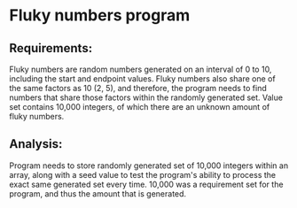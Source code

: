# Fluky numbers program
## Requirements:
Fluky numbers are random numbers generated on an interval of 0 to 10, including the start 
and endpoint values. Fluky numbers also share one of the same factors as 10 (2, 5), and therefore,
the program needs to find numbers that share those factors within the randomly generated set. Value set contains 10,000 integers, of which there are an unknown amount of fluky numbers. 
## Analysis:
Program needs to store randomly generated set of 10,000 integers within an array, along with a seed
value to test the program's ability to process the exact same generated set every time. 10,000 was a requirement set for the program, and thus the amount that is generated. 